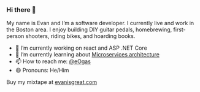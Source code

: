 ### Hi there 👋

My name is Evan and I’m a software developer. I currently live and work in the Boston area. I enjoy building DIY guitar pedals, homebrewing, first-person shooters, riding bikes, and hoarding books.

- 🔭 I’m currently working on react and ASP .NET Core
- 🌱 I’m currently learning about [Microservices architecture](https://app.pluralsight.com/paths/skill/microservices-architecture)
- 📫 How to reach me: [@eOgas](https://twitter.com/eOgas)
- 😄 Pronouns: He/Him

Buy my mixtape at [evanisgreat.com](http://www.evanisgreat.com/)

<!--
**eogas/eogas** is a ✨ _special_ ✨ repository because its `README.md` (this file) appears on your GitHub profile.

Here are some ideas to get you started:

- 🔭 I’m currently working on ...
- 🌱 I’m currently learning ...
- 👯 I’m looking to collaborate on ...
- 🤔 I’m looking for help with ...
- 💬 Ask me about ...
- 📫 How to reach me: ...
- 😄 Pronouns: ...
- ⚡ Fun fact: ...
-->
